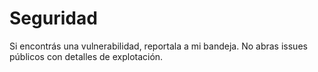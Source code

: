 # Seguridad
Si encontrás una vulnerabilidad, reportala a mi bandeja.
No abras issues públicos con detalles de explotación.
